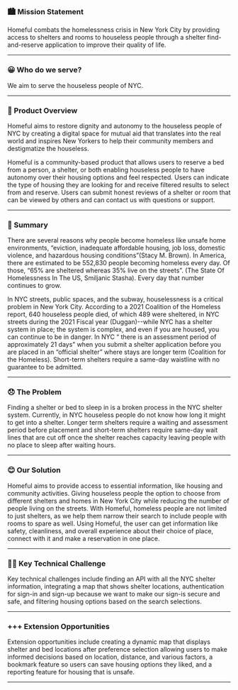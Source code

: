 ### 🏙️  Mission Statement 
Homeful combats the homelessness crisis in New York City by providing access to shelters and rooms to houseless people through a shelter find-and-reserve application to improve their quality of life. 
___

### 😀 Who do we serve?
We aim to serve the houseless people of NYC.
____


### 📱 Product Overview
Homeful aims to restore dignity and autonomy to the houseless people of NYC by creating a digital space for mutual aid that translates into the real world and inspires New Yorkers to help their community members and destigmatize the houseless.

Homeful is a community-based product that allows users to reserve a bed from a person, a shelter, or both enabling houseless people to have autonomy over their housing options and feel respected. Users can indicate the type of housing they are looking for and receive filtered results to select from and reserve. Users can submit honest reviews of a shelter or room that can be viewed by others and can contact us with questions or support. 

___


### 📝 Summary
There are several reasons why people become homeless like unsafe home environments, “eviction, inadequate affordable housing, job loss, domestic violence, and hazardous housing conditions”(Stacy M. Brown). In America, there are estimated to be 552,830 people becoming homeless every day.  Of those, “65% are sheltered whereas 35% live on the streets”. (The State Of Homelessness In The US, Smiljanic Stasha). Every day that number continues to grow. 

In NYC streets, public spaces, and the subway, houselessness is a critical problem in New York City. According to a 2021 Coalition of the Homeless report, 640 houseless people died, of which 489 were sheltered, in NYC streets during the 2021 Fiscal year (Duggan)--while NYC has a shelter system in place; the system is complex, and even if you are housed, you can continue to be in danger. In NYC “ there is an assessment period of approximately 21 days” when you submit a shelter application before you are placed in an “official shelter” where stays are longer term (Coalition for the Homeless). Short-term shelters require a same-day waistline with no guarantee to be admitted. 

___



### 😞 The Problem 
Finding a shelter or bed to sleep in is a broken process in the NYC shelter system. Currently, in NYC houseless people do not know how long it might to get into a shelter. Longer term shelters require a waiting and assessment period before placement and short-term shelters require same-day wait lines that are cut off once the shelter reaches capacity leaving people with no place to sleep after waiting hours. 

___



### 😊 Our Solution
Homeful aims to provide access to essential information, like housing and community activities. Giving houseless people the option to choose from different shelters and homes in New York City while reducing the number of people living on the streets. With Homeful, homeless people are not limited to just shelters, as we help them narrow their search to include people with rooms to spare as well. Using Homeful, the user can get information like safety, cleanliness, and overall experience about their choice of place, connect with it and make a reservation in one place.

___



### 🧗‍♂️ Key Technical Challenge
Key technical challenges include finding an API with all the NYC shelter information, integrating a map that shows shelter locations, authentication for sign-in and sign-up because we want to make our sign-is secure and safe, and filtering housing options based on the search selections.
___



### +++ Extension Opportunities 
Extension opportunities include creating a dynamic map that displays shelter and bed locations after preference selection allowing users to make informed decisions based on location, distance, and various factors, a bookmark feature so users can save housing options they liked, and a reporting feature for housing that is unsafe.
 
___

